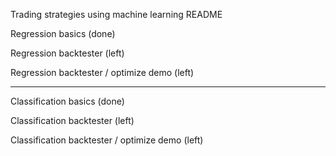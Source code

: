 Trading strategies using machine learning README

Regression basics (done)

Regression backtester (left)

Regression backtester / optimize demo (left)

---

Classification basics (done)

Classification backtester (left)

Classification backtester / optimize demo (left)
